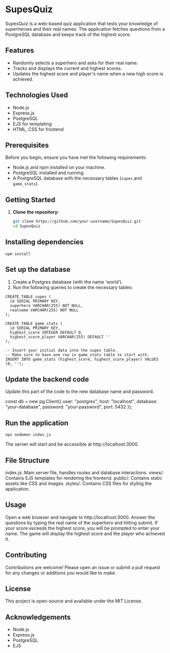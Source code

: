 # SupesQuiz

SupesQuiz is a web-based quiz application that tests your knowledge of superheroes and their real names. The application fetches questions from a PostgreSQL database and keeps track of the highest score.

## Features

- Randomly selects a superhero and asks for their real name.
- Tracks and displays the current and highest scores.
- Updates the highest score and player's name when a new high score is achieved.

## Technologies Used

- Node.js
- Express.js
- PostgreSQL
- EJS for templating
- HTML, CSS for frontend

## Prerequisites

Before you begin, ensure you have met the following requirements:

- Node.js and npm installed on your machine.
- PostgreSQL installed and running.
- A PostgreSQL database with the necessary tables (`supes` and `game_stats`).

## Getting Started

1. **Clone the repository:**

   ```sh
   git clone https://github.com/your-username/SupesQuiz.git
   cd SupesQuiz
   ```

## Installing dependencies

``` npm install ```


## Set up the database

1. Create a Postgres database (with the name 'world').
2. Run the following queries to create the necessary tables:

```
CREATE TABLE supes (
  id SERIAL PRIMARY KEY,
  superhero VARCHAR(255) NOT NULL,
  realname VARCHAR(255) NOT NULL
);

CREATE TABLE game_stats (
  id SERIAL PRIMARY KEY,
  highest_score INTEGER DEFAULT 0,
  highest_score_player VARCHAR(255) DEFAULT ''
);

-- Insert your initial data into the supes table.
-- Make sure to have one row in game_stats table to start with.
INSERT INTO game_stats (highest_score, highest_score_player) VALUES (0, '');
```


## Update the backend code

Update this part of the code to the new database name and password.

const db = new pg.Client({
  user: "postgres",
  host: "localhost",
  database: "your-database",
  password: "your-password",
  port: 5432
});


## Run the application

``` npx nodemon index.js ```

The server will start and be accessible at http://localhost:3000.


## File Structure
index.js: Main server file, handles routes and database interactions.
views/: Contains EJS templates for rendering the frontend.
public/: Contains static assets like CSS and images.
styles/: Contains CSS files for styling the application.

## Usage
Open a web browser and navigate to http://localhost:3000.
Answer the questions by typing the real name of the superhero and hitting submit.
If your score exceeds the highest score, you will be prompted to enter your name.
The game will display the highest score and the player who achieved it.

## Contributing
Contributions are welcome! Please open an issue or submit a pull request for any changes or additions you would like to make.

## License
This project is open-source and available under the MIT License.

## Acknowledgements
- Node.js
- Express.js
- PostgreSQL
- EJS
